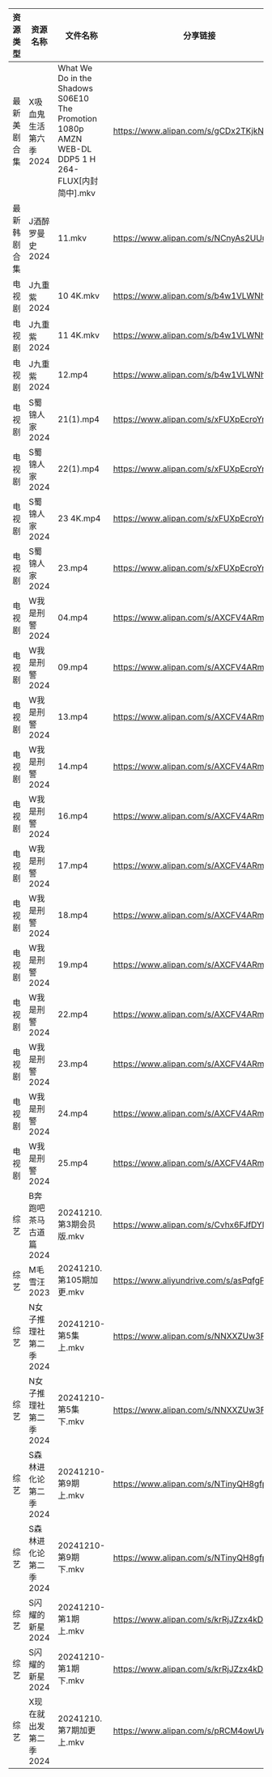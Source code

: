 | 资源类型   | 资源名称          | 文件名称                                                                                         | 分享链接                                      | 更新时间                |
| ------ | ------------- | -------------------------------------------------------------------------------------------- | ----------------------------------------- | ------------------- |
| 最新美剧合集 | X吸血鬼生活第六季2024 | What We Do in the Shadows S06E10 The Promotion 1080p AMZN WEB-DL DDP5 1 H 264-FLUX[内封简中].mkv | https://www.alipan.com/s/gCDx2TKjkNi      | 2024-12-10 18:06:21 |
| 最新韩剧合集 | J酒醉罗曼史2024    | 11.mkv                                                                                       | https://www.alipan.com/s/NCnyAs2UUuM      | 2024-12-10 00:05:47 |
| 电视剧    | J九重紫2024      | 10 4K.mkv                                                                                    | https://www.alipan.com/s/b4w1VLWNhRP      | 2024-12-10 12:05:36 |
| 电视剧    | J九重紫2024      | 11 4K.mkv                                                                                    | https://www.alipan.com/s/b4w1VLWNhRP      | 2024-12-10 12:05:36 |
| 电视剧    | J九重紫2024      | 12.mp4                                                                                       | https://www.alipan.com/s/b4w1VLWNhRP      | 2024-12-10 19:06:05 |
| 电视剧    | S蜀锦人家2024     | 21(1).mp4                                                                                    | https://www.alipan.com/s/xFUXpEcroYn      | 2024-12-10 19:06:53 |
| 电视剧    | S蜀锦人家2024     | 22(1).mp4                                                                                    | https://www.alipan.com/s/xFUXpEcroYn      | 2024-12-10 19:06:53 |
| 电视剧    | S蜀锦人家2024     | 23 4K.mp4                                                                                    | https://www.alipan.com/s/xFUXpEcroYn      | 2024-12-10 16:06:18 |
| 电视剧    | S蜀锦人家2024     | 23.mp4                                                                                       | https://www.alipan.com/s/xFUXpEcroYn      | 2024-12-10 19:06:52 |
| 电视剧    | W我是刑警2024     | 04.mp4                                                                                       | https://www.alipan.com/s/AXCFV4ARmJN      | 2024-12-10 16:06:27 |
| 电视剧    | W我是刑警2024     | 09.mp4                                                                                       | https://www.alipan.com/s/AXCFV4ARmJN      | 2024-12-10 16:06:27 |
| 电视剧    | W我是刑警2024     | 13.mp4                                                                                       | https://www.alipan.com/s/AXCFV4ARmJN      | 2024-12-10 16:06:27 |
| 电视剧    | W我是刑警2024     | 14.mp4                                                                                       | https://www.alipan.com/s/AXCFV4ARmJN      | 2024-12-10 16:06:26 |
| 电视剧    | W我是刑警2024     | 16.mp4                                                                                       | https://www.alipan.com/s/AXCFV4ARmJN      | 2024-12-10 16:06:26 |
| 电视剧    | W我是刑警2024     | 17.mp4                                                                                       | https://www.alipan.com/s/AXCFV4ARmJN      | 2024-12-10 16:06:26 |
| 电视剧    | W我是刑警2024     | 18.mp4                                                                                       | https://www.alipan.com/s/AXCFV4ARmJN      | 2024-12-10 16:06:26 |
| 电视剧    | W我是刑警2024     | 19.mp4                                                                                       | https://www.alipan.com/s/AXCFV4ARmJN      | 2024-12-10 16:06:26 |
| 电视剧    | W我是刑警2024     | 22.mp4                                                                                       | https://www.alipan.com/s/AXCFV4ARmJN      | 2024-12-10 16:06:25 |
| 电视剧    | W我是刑警2024     | 23.mp4                                                                                       | https://www.alipan.com/s/AXCFV4ARmJN      | 2024-12-10 16:06:25 |
| 电视剧    | W我是刑警2024     | 24.mp4                                                                                       | https://www.alipan.com/s/AXCFV4ARmJN      | 2024-12-10 16:06:25 |
| 电视剧    | W我是刑警2024     | 25.mp4                                                                                       | https://www.alipan.com/s/AXCFV4ARmJN      | 2024-12-10 16:06:25 |
| 综艺     | B奔跑吧茶马古道篇2024 | 20241210.第3期会员版.mkv                                                                          | https://www.alipan.com/s/Cvhx6FJfDYP      | 2024-12-10 14:06:46 |
| 综艺     | M毛雪汪2023      | 20241210.第105期加更.mkv                                                                         | https://www.aliyundrive.com/s/asPqfgPRqAg | 2024-12-10 14:07:06 |
| 综艺     | N女子推理社第二季2024 | 20241210-第5集上.mkv                                                                            | https://www.alipan.com/s/NNXXZUw3FNE      | 2024-12-10 14:07:29 |
| 综艺     | N女子推理社第二季2024 | 20241210-第5集下.mkv                                                                            | https://www.alipan.com/s/NNXXZUw3FNE      | 2024-12-10 14:07:29 |
| 综艺     | S森林进化论第二季2024 | 20241210-第9期上.mkv                                                                            | https://www.alipan.com/s/NTinyQH8gfp      | 2024-12-10 14:07:44 |
| 综艺     | S森林进化论第二季2024 | 20241210-第9期下.mkv                                                                            | https://www.alipan.com/s/NTinyQH8gfp      | 2024-12-10 14:07:43 |
| 综艺     | S闪耀的新星2024    | 20241210-第1期上.mkv                                                                            | https://www.alipan.com/s/krRjJZzx4kD      | 2024-12-10 14:07:46 |
| 综艺     | S闪耀的新星2024    | 20241210-第1期下.mkv                                                                            | https://www.alipan.com/s/krRjJZzx4kD      | 2024-12-10 14:07:46 |
| 综艺     | X现在就出发第二季2024 | 20241210.第7期加更上.mkv                                                                          | https://www.alipan.com/s/pRCM4owUWkM      | 2024-12-10 14:08:16 |
